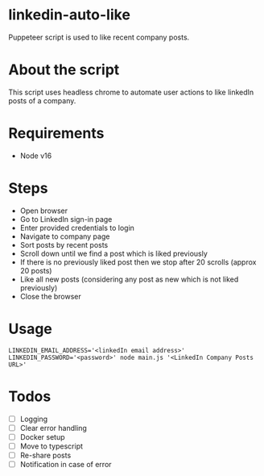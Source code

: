 # linkedin-auto-like
Puppeteer script is used to like recent company posts.

# About the script
This script uses headless chrome to automate user actions to like linkedIn posts of a company.

# Requirements

- Node v16

# Steps

- Open browser
- Go to LinkedIn sign-in page
- Enter provided credentials to login
- Navigate to company page
- Sort posts by recent posts
- Scroll down until we find a post which is liked previously
- If there is no previously liked post then we stop after 20 scrolls (approx 20 posts)
- Like all new posts (considering any post as new which is not liked previously)
- Close the browser

# Usage

```
LINKEDIN_EMAIL_ADDRESS='<linkedIn email address>' LINKEDIN_PASSWORD='<password>' node main.js '<LinkedIn Company Posts URL>'
```

# Todos

- [ ] Logging
- [ ] Clear error handling
- [ ] Docker setup
- [ ] Move to typescript
- [ ] Re-share posts
- [ ] Notification in case of error